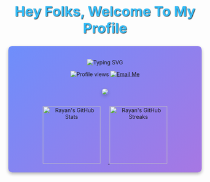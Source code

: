 <!---
rayan/rayanio is a ✨ special ✨ repository because its `README.md` (this file) appears on your GitHub profile.
You can click the Preview link to take a look at your changes.
--->

<h1 align="center" style="color: #36BCF7; font-weight: bold; font-size: 36px; text-shadow: 1px 1px 2px #000;">Hey Folks, Welcome To My Profile</h1>

<div align="center" style="background: linear-gradient(135deg, #6e8efb, #a777e3); padding: 20px; border-radius: 10px; box-shadow: 0 4px 8px rgba(0, 0, 0, 0.3);">

  <p align="center">
    <img src="https://readme-typing-svg.demolab.com/?lines=Welcome+to+my+GitHub+Profile!;Python+Developer;Frontend+and+Backend+Wizard;Always+Learning+New+Tech&center=true&width=600&height=50" alt="Typing SVG"/>
  </p>

  <p align="center">
    <img src="https://komarev.com/ghpvc/?username=rayanio&style=flat-square&color=36BCF7" alt="Profile views"/>
    <a href="mailto:rayanmoussalli@proton.me"><img src="https://img.shields.io/badge/Email-rayanmoussalli@proton.me-blue?style=flat-square&logo=gmail" alt="Email Me"/></a>
  </p>

  <p align="center" style="padding-top: 15px;">
    <img src="https://skillicons.dev/icons?i=python,html,css,js,flask,django,react,bootstrap" style="border-radius: 8px; box-shadow: 0 4px 8px rgba(0, 0, 0, 0.2);"/>
  </p>

  <div align="center" style="margin-top: 30px;">
    <a href="https://github.com/rayanio">
      <img height="150em" src="https://github-readme-stats.vercel.app/api?username=rayanio&show_icons=true&theme=radical&count_private=true&include_all_commits=true&hide_border=true&bg_color=1a1b27&title_color=6e8efb&icon_color=a777e3" alt="Rayan's GitHub Stats" style="margin-right: 20px;"/>
      <img height="150em" src="https://github-readme-streak-stats.herokuapp.com/?user=rayanio&theme=radical&hide_border=true&background=1a1b27&stroke=6e8efb" alt="Rayan's GitHub Streaks"/>
    </a>
  </div>

</div>
